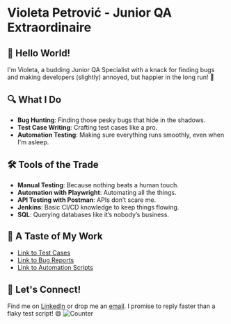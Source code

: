 # Violeta Petrović - Junior QA Extraordinaire

## 👋 Hello World!

I'm Violeta, a budding Junior QA Specialist with a knack for finding bugs and making developers (slightly) annoyed, but happier in the long run! 🎉

## 🔍 What I Do

- **Bug Hunting**: Finding those pesky bugs that hide in the shadows.
- **Test Case Writing**: Crafting test cases like a pro.
- **Automation Testing**: Making sure everything runs smoothly, even when I'm asleep.

## 🛠 Tools of the Trade

- **Manual Testing**: Because nothing beats a human touch.
- **Automation with Playwright**: Automating all the things.
- **API Testing with Postman**: APIs don’t scare me.
- **Jenkins**: Basic CI/CD knowledge to keep things flowing.
- **SQL**: Querying databases like it’s nobody’s business.

## 📝 A Taste of My Work

- [Link to Test Cases](https://github.com/leaviki90/QA-Portfolio/blob/main/TestCases/AllTestCases.md)
- [Link to Bug Reports](https://github.com/leaviki90/QA-Portfolio/blob/main/BugReports/AllBugs.md)
- [Link to Automation Scripts](https://github.com/leaviki90/PlaywrightExercise/tree/main/tests)

## 💬 Let's Connect!

Find me on [LinkedIn](https://www.linkedin.com/in/violeta-petrovic/) or drop me an [email](mailto:kjuerka90@gmail.com). I promise to reply faster than a flaky test script! 😄
![Counter](https://eo2f3qmh8b2183w.m.pipedream.net)
